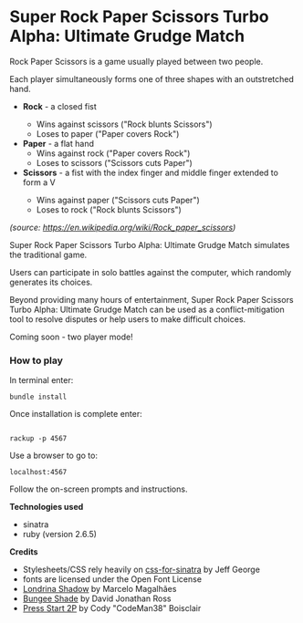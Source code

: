 # Super Rock Paper Scissors Turbo Alpha: Ultimate Grudge Match

Rock Paper Scissors is a game usually played between two people.

Each player simultaneously forms one of three shapes with an outstretched hand.

<ul>
<li><strong>Rock</strong> - a closed fist</li>
<ul><li>Wins against scissors ("Rock blunts Scissors")</li>
<li>Loses to paper ("Paper covers Rock")</li></ul>
<li><strong>Paper</strong> - a flat hand
<ul><li>Wins against rock ("Paper covers Rock")</li>
<li>Loses to scissors ("Scissors cuts Paper")</li></ul>
<li><strong>Scissors</strong> - a fist with the index finger and middle finger extended to form a V</li>
<ul><li>Wins against paper ("Scissors cuts Paper")</li>
<li>Loses to rock ("Rock blunts Scissors")</li></ul>
</ul>

<i>(source: https://en.wikipedia.org/wiki/Rock_paper_scissors)</i>

Super Rock Paper Scissors Turbo Alpha: Ultimate Grudge Match simulates the traditional game.

Users can participate in solo battles against the computer, which randomly generates its choices.

Beyond providing many hours of entertainment, Super Rock Paper Scissors Turbo Alpha: Ultimate Grudge Match can be used as a conflict-mitigation tool to resolve disputes or help users to make difficult choices.

Coming soon - two player mode!

<h3>How to play</h3>

In terminal enter:

```
bundle install

```
Once installation is complete enter:

```

rackup -p 4567

```

Use a browser to go to:

```
localhost:4567
```

Follow the on-screen prompts and instructions.

**Technologies used**

- sinatra
- ruby (version 2.6.5)

**Credits**
- Stylesheets/CSS rely heavily on <a href="https://github.com/webdevjeffus/css-for-sinatra">css-for-sinatra</a> by Jeff George
- fonts are licensed under the Open Font License
 - <a href="https://fonts.google.com/specimen/Londrina+Shadow?category=Sans+Serif,Display,Monospace&preview.text_type=custom&selection.family=Bungee+Shade|Londrina+Shadow|Press+Start+2P&sidebar.open=true#about">Londrina Shadow</a> by Marcelo Magalhães
 -  <a href="https://fonts.google.com/specimen/Bungee+Shade?category=Sans+Serif,Display,Monospace&selection.family=Londrina+Shadow|Press+Start+2P&query=bungee&preview.text_type=custom#about">Bungee Shade</a> by David Jonathan Ross
 -  <a href="https://fonts.google.com/specimen/Press+Start+2P?category=Sans+Serif,Display,Monospace&selection.family=Londrina+Shadow|Press+Start+2P&query=press+s&preview.text_type=custom&sidebar.open=true#about">Press Start 2P</a> by Cody "CodeMan38" Boisclair  
